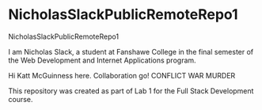 # NicholasSlackPublicRemoteRepo1
NicholasSlackPublicRemoteRepo1

I am Nicholas Slack, a student at Fanshawe College in the final semester of the Web Development and Internet Applications program. 

Hi Katt McGuinness here. Collaboration go!
CONFLICT WAR MURDER

This repository was created as part of Lab 1 for the Full Stack Development course.
